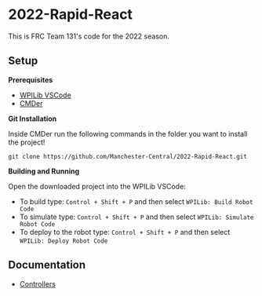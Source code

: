 # 2022-Rapid-React
This is FRC Team 131's code for the 2022 season.


## Setup 


**Prerequisites**
* [WPILib VSCode](https://docs.wpilib.org/en/stable/docs/zero-to-robot/step-2/wpilib-setup.html)
* [CMDer](https://cmder.net/)


**Git Installation**

Inside CMDer run the following commands in the folder you want to install the project!
```
git clone https://github.com/Manchester-Central/2022-Rapid-React.git
```

**Building and Running**

Open the downloaded project into the WPILib VSCode:
* To build type: `Control + Shift + P` and then select `WPILib: Build Robot Code`
* To simulate type: `Control + Shift + P` and then select `WPILib: Simulate Robot Code`
* To deploy to the robot type: `Control + Shift + P` and then select `WPILib: Deploy Robot Code`


## Documentation
* [Controllers](Documentation\Controllers.md)